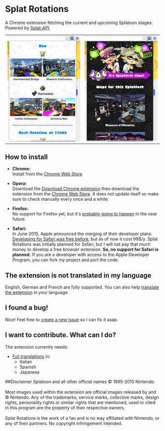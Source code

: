 # Splat Rotations

A Chrome extension fetching the current and upcoming Splatoon stages. Powered by [Splat-API](https://github.com/jfgoncalves/Splat-API).

<table align="center">
	<tr>
		<td><img src="gh-pages/day.jpg" /></td>
		<td><img src="gh-pages/fes.jpg" /></td>
	</tr>
</table>

## How to install

* **Chrome:**<br>
  Install from the [Chrome Web Store](https://chrome.google.com/webstore/detail/splat-rotations/gafbbdopihfgddkhojbjfhdbckfkelka)

* **Opera:**<br>
  Download the [Download Chrome extension](https://addons.opera.com/fr/extensions/details/download-chrome-extension-9/?display=en) then download the extension from the [Chrome Web Store](https://chrome.google.com/webstore/detail/splat-rotations/gafbbdopihfgddkhojbjfhdbckfkelka).
  It does not update itself so make sure to check manually every once and a while.
* **Firefox:**<br>
  No support for Firefox yet, but it's [probably going to happen](https://blog.mozilla.org/addons/2015/08/21/the-future-of-developing-firefox-add-ons/) in the near future.
* **Safari:**<br>
  In June 2015, Apple announced the merging of their developer plans. [Developing for Safari was free before](http://gizmodo.com/apples-great-new-developer-program-screws-over-safari-d-1710539882), but as of now it cost 99$/y. Splat Rotations was initially planned for Safari, but I will not pay that much money to develop a free browser extension. **So, no support for Safari is planned.** If you are a developer with access to the Apple Developer Program, you can fork my project and port the code.

## The extension is not translated in my language

English, German and French are fully supported. You can also help [translate the extension](https://poeditor.com/join/project/pwVRLVIrEt) in your language.

## I found a bug!
Nice! Feel free to [create a new issue](https://github.com/jfgoncalves/splat-rotations/issues) so I can fix it asap.

## I want to contribute. What can I do?
The extension currently needs:

* [Full translations](https://poeditor.com/join/project/pwVRLVIrEt) in:
	* Italian
	* Spanish
	* Japanese

##Disclaimer
Splatoon and all other official names © 1995-2015 Nintendo.<br><br>Most images used within the extension are official images released by and © Nintendo. Any of the trademarks, service marks, collective marks, design rights, personality rights or similar rights that are mentioned, used or cited in this program are the property of their respective owners.<br><br>Splat Rotations is the work of a fan and is no way affiliated with Nintendo, or any of their partners. No copyright infringement intended.
